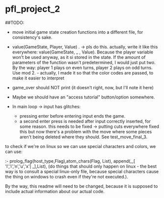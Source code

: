# pfl_project_2
##TODO:
- move initial game state creation functions into a different file, for consistency's sake.
- value(GameState, Player, Value) . -> pls do this. actually, write it like this everywhere: value(GameState, _ , Value). Because the player variable won't be used anyway, as it si stored in the state. If the amount of parameters of the function wasn't predetermined, I would just put two. By the way: player 1 plays on even turns, player 2 plays on odd turns. Use mod 2. - actually, I made it so that the color codes are passed, to make it easier to interpret


- game_over should NOT print (it doesn't right, now, but I'll note it here)


- Maybe we should have an "access tutorial" button/option somewhere.

- In main loop -> input has glitches:
  - pressing enter before entering input ends the game. 
  - a second enter press is needed after input correctly inserted, for some reason.
this needs to be fixed -> putting cuts everywhere fixed this but now there's a problem with the move where some pieces aren't being deleted where they should. See test_move_final_3.
 

to check if we're on linux so we can use special characters and colors, we can use:

:- prolog_flag(host_type,Flag),atom_chars(Flag, List), append(_,[ 'l','i','n','u','x'| _],List), (do things that should only happen on linux - the best way is to consult a special linux-only file, because special characters cause the thing on windows to crash even if they're not executed.).

By the way, this readme will need to be changed, because it is supposed to include actual information about our actual code.
